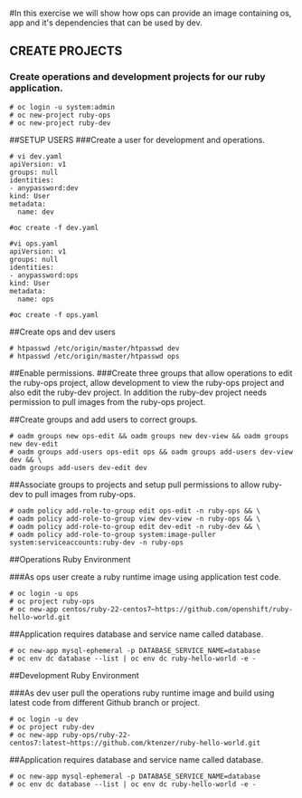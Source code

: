 #In this exercise we will show how ops can provide an image containing os, app and it's dependencies that can be used by dev.
## CREATE PROJECTS
### Create operations and development projects for our ruby application.
```
# oc login -u system:admin
# oc new-project ruby-ops
# oc new-project ruby-dev
```
##SETUP USERS
###Create a user for development and operations.
```
# vi dev.yaml
apiVersion: v1
groups: null
identities:
- anypassword:dev
kind: User
metadata:
  name: dev
```
```
#oc create -f dev.yaml
```
```
#vi ops.yaml
apiVersion: v1
groups: null
identities:
- anypassword:ops
kind: User
metadata:
  name: ops
```
```
#oc create -f ops.yaml
```
##Create ops and dev users
```
# htpasswd /etc/origin/master/htpasswd dev
# htpasswd /etc/origin/master/htpasswd ops
```
##Enable permissions.
###Create three groups that allow operations to edit the ruby-ops project, allow development to view the ruby-ops project and also edit the ruby-dev project. In addition the ruby-dev project needs permission to pull images from the ruby-ops project.

##Create groups and add users to correct groups.
```
# oadm groups new ops-edit && oadm groups new dev-view && oadm groups new dev-edit
# oadm groups add-users ops-edit ops && oadm groups add-users dev-view dev && \
oadm groups add-users dev-edit dev
```
##Associate groups to projects and setup pull permissions to allow ruby-dev to pull images from ruby-ops.
```
# oadm policy add-role-to-group edit ops-edit -n ruby-ops && \
# oadm policy add-role-to-group view dev-view -n ruby-ops && \
# oadm policy add-role-to-group edit dev-edit -n ruby-dev && \
# oadm policy add-role-to-group system:image-puller system:serviceaccounts:ruby-dev -n ruby-ops
```
##Operations Ruby Environment

###As ops user create a ruby runtime image using application test code.
```
# oc login -u ops
# oc project ruby-ops
# oc new-app centos/ruby-22-centos7~https://github.com/openshift/ruby-hello-world.git
```
##Application requires database and service name called database.
```
# oc new-app mysql-ephemeral -p DATABASE_SERVICE_NAME=database
# oc env dc database --list | oc env dc ruby-hello-world -e -
```
##Development Ruby Environment

###As dev user pull the operations ruby runtime image and build using latest code from different Github branch or project.
```
# oc login -u dev
# oc project ruby-dev
# oc new-app ruby-ops/ruby-22-centos7:latest~https://github.com/ktenzer/ruby-hello-world.git
```
##Application requires database and service name called database.
```
# oc new-app mysql-ephemeral -p DATABASE_SERVICE_NAME=database
# oc env dc database --list | oc env dc ruby-hello-world -e -
```

